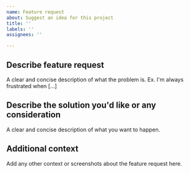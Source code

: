 ```yaml
---
name: Feature request
about: Suggest an idea for this project
title: ''
labels: ''
assignees: ''

---
```


## Describe feature request
A clear and concise description of what the problem is. Ex. I'm always frustrated when [...]

## Describe the solution you'd like or any consideration
A clear and concise description of what you want to happen. 

## Additional context
Add any other context or screenshots about the feature request here.
